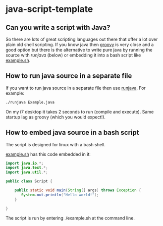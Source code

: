 java-script-template
====================

Can you write a script with Java?
-----------------------------------
So there are lots of great scripting languages out there that offer a lot over plain old shell scripting. If you know java
then [groovy](http://groovy.codehaus.org/) is very close and a good option but there is the alternative to write pure java by running the source with *runjava* (below) or embedding it into a bash script
 like [example.sh](https://github.com/davidmoten/java-script-template/blob/master/example.sh).

How to run java source in a separate file
---------------------------------------------------
If you want to run java source in a separate file then use [runjava](https://github.com/davidmoten/java-script-template/blob/master/runjava). For example:

```bash
./runjava Example.java
```

On my i7 desktop it takes 2 seconds to run (compile and execute). Same startup lag as groovy (which you would expect!).

How to embed java source in a bash script
------------------------------------------
The script is designed for linux with a bash shell.

[example.sh](https://github.com/davidmoten/java-script-template/blob/master/example.sh) has this code embedded in it:

```java
import java.io.*;
import java.text.*;
import java.util.*;

public class Script {

    public static void main(String[] args) throws Exception {
       System.out.println("Hello world!");
    }

}
```

The script is run by entering ./example.sh at the command line.


